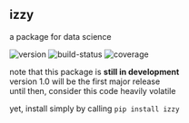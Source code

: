 
izzy
----
a package for data science

<img src="https://img.shields.io/pypi/v/izzy" alt="version"/>
<img src="https://img.shields.io/travis/com/lockhartlab/izzy"  alt="build-status"/>
<img src="https://img.shields.io/codecov/c/github/lockhartlab/izzy" alt="coverage"/>

note that this package is **still in development**  
version 1.0 will be the first major release  
until then, consider this code heavily volatile

yet, install simply by calling ```pip install izzy```

